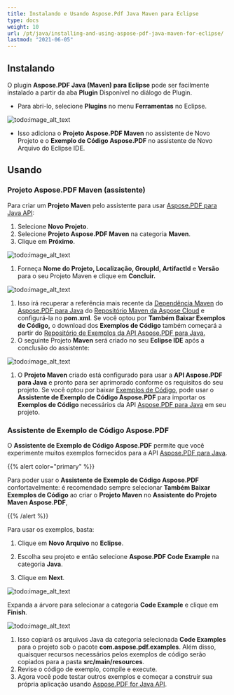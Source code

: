 ```yaml
---
title: Instalando e Usando Aspose.Pdf Java Maven para Eclipse
type: docs
weight: 10
url: /pt/java/installing-and-using-aspose-pdf-java-maven-for-eclipse/
lastmod: "2021-06-05"
---
```


## Instalando

O plugin **Aspose.PDF Java (Maven) para Eclipse** pode ser facilmente instalado a partir da aba **Plugin** Disponível no diálogo de Plugin.

- Para abri-lo, selecione **Plugins** no menu **Ferramentas** no Eclipse.

![todo:image_alt_text](https://i.imgur.com/PCMRMUT.png)

- Isso adiciona o **Projeto Aspose.PDF Maven** no assistente de Novo Projeto e o **Exemplo de Código Aspose.PDF** no assistente de Novo Arquivo do Eclipse IDE.

## Usando

### Projeto Aspose.PDF Maven (assistente)

Para criar um **Projeto Maven** pelo assistente para usar [Aspose.PDF para Java API](http://www.aspose.com/java/pdf-component.aspx):

1. Selecione **Novo Projeto**.
1. Selecione **Projeto Aspose.PDF Maven** na categoria **Maven**.
1. Clique em **Próximo**.

![todo:image_alt_text](https://i.imgur.com/6iywqND.png)

1. Forneça **Nome do Projeto, Localização, GroupId, ArtifactId** e **Versão** para o seu Projeto Maven e clique em **Concluir.**

![todo:image_alt_text](https://i.imgur.com/zURjIn1.png)

1. Isso irá recuperar a referência mais recente da [Dependência Maven](https://repository.aspose.com/webapp/#/artifacts/browse/tree/General/repo/com/aspose/aspose-pdf/) do [Aspose.PDF para Java](http://www.aspose.com/java/pdf-component.aspx) do [Repositório Maven da Aspose Cloud](https://repository.aspose.com/webapp/#/artifacts/browse/tree/General/repo) e configurá-la no **pom.xml**. Se você optou por **Também Baixar Exemplos de Código,** o download dos **Exemplos de Código** também começará a partir do [Repositório de Exemplos da API Aspose.PDF para Java.](https://github.com/aspose-pdf/Aspose.PDF-for-Java/tree/master/Examples)
1. O seguinte Projeto **Maven** será criado no seu **Eclipse IDE** após a conclusão do assistente:

![todo:image_alt_text](https://i.imgur.com/xRfHrku.png)

1. O **Projeto Maven** criado está configurado para usar a **API Aspose.PDF para Java** e pronto para ser aprimorado conforme os requisitos do seu projeto. Se você optou por baixar [Exemplos de Código](https://github.com/aspose-pdf/Aspose.PDF-for-Java/tree/master/Examples), pode usar o **Assistente de Exemplo de Código Aspose.PDF** para importar os **Exemplos de Código** necessários da API [Aspose.PDF para Java](http://www.aspose.com/java/pdf-component.aspx) em seu projeto.

### Assistente de Exemplo de Código Aspose.PDF

O **Assistente de Exemplo de Código Aspose.PDF** permite que você experimente muitos exemplos fornecidos para a API [Aspose.PDF para Java](http://www.aspose.com/java/pdf-component.aspx).

{{% alert color="primary" %}}

Para poder usar o **Assistente de Exemplo de Código Aspose.PDF** confortavelmente: é recomendado sempre selecionar **Também Baixar Exemplos de Código** ao criar o **Projeto Maven** no **Assistente do Projeto Maven Aspose.PDF**,

{{% /alert %}}

Para usar os exemplos, basta:

1. Clique em **Novo Arquivo** no **Eclipse**.

1. Escolha seu projeto e então selecione **Aspose.PDF Code Example** na categoria **Java**.
1. Clique em **Next**.

![todo:image_alt_text](https://i.imgur.com/AuWybe8.png)

Expanda a árvore para selecionar a categoria **Code Example** e clique em **Finish**.

![todo:image_alt_text](https://i.imgur.com/PToFZjJ.png)

1. Isso copiará os arquivos Java da categoria selecionada **Code Examples** para o projeto sob o pacote **com.aspose.pdf.examples**. Além disso, quaisquer recursos necessários pelos exemplos de código serão copiados para a pasta **src/main/resources**.
1. Revise o código de exemplo, compile e execute.
1. Agora você pode testar outros exemplos e começar a construir sua própria aplicação usando [Aspose.PDF for Java API](http://www.aspose.com/java/pdf-component.aspx).